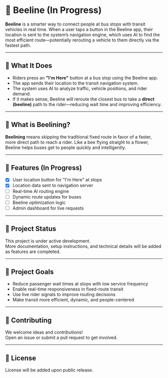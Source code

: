# 🐝 Beeline (In Progress)

**Beeline** is a smarter way to connect people at bus stops with transit vehicles in real time. When a user taps a button in the Beeline app, their location is sent to the system’s navigation engine, which uses AI to find the most efficient route—potentially rerouting a vehicle to them directly via the fastest path.

---

## 📲 What It Does

- Riders press an **"I'm Here"** button at a bus stop using the Beeline app.
- The app sends their location to the transit navigation system.
- The system uses AI to analyze traffic, vehicle positions, and rider demand.
- If it makes sense, Beeline will reroute the closest bus to take a **direct (beeline)** path to the rider—reducing wait time and improving efficiency.

---

## 🐝 What is Beelining?

**Beelining** means skipping the traditional fixed route in favor of a faster, more direct path to reach a rider. Like a bee flying straight to a flower, Beeline helps buses get to people quickly and intelligently.

---

## 🧪 Features (In Progress)

- [x] User location button for "I'm Here" at stops
- [x] Location data sent to navigation server
- [ ] Real-time AI routing engine
- [ ] Dynamic route updates for buses
- [ ] Beeline optimization logic
- [ ] Admin dashboard for live requests

---

## 🚧 Project Status

This project is under active development.  
More documentation, setup instructions, and technical details will be added as features are completed.

---

## 🎯 Project Goals

- Reduce passenger wait times at stops with low service frequency
- Enable real-time responsiveness in fixed-route transit
- Use live rider signals to improve routing decisions
- Make transit more efficient, dynamic, and people-centered

---

## 🤝 Contributing

We welcome ideas and contributions!  
Open an issue or submit a pull request to get involved.

---

## 📄 License

License will be added upon public release.
